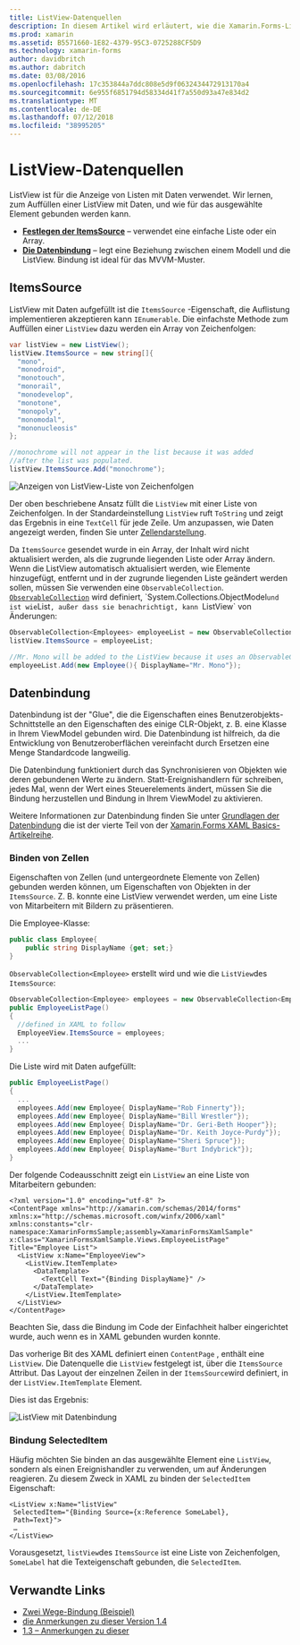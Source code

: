 ```yaml
---
title: ListView-Datenquellen
description: In diesem Artikel wird erläutert, wie die Xamarin.Forms-ListView mit Daten aufgefüllt und wie Sie die Datenbindung mit einer ListView verwenden.
ms.prod: xamarin
ms.assetid: B5571660-1E82-4379-95C3-0725288CF5D9
ms.technology: xamarin-forms
author: davidbritch
ms.author: dabritch
ms.date: 03/08/2016
ms.openlocfilehash: 17c353844a7ddc808e5d9f0632434472913170a4
ms.sourcegitcommit: 6e955f6851794d58334d41f7a550d93a47e834d2
ms.translationtype: MT
ms.contentlocale: de-DE
ms.lasthandoff: 07/12/2018
ms.locfileid: "38995205"
---
```

# <a name="listview-data-sources"></a>ListView-Datenquellen

ListView ist für die Anzeige von Listen mit Daten verwendet. Wir lernen, zum Auffüllen einer ListView mit Daten, und wie für das ausgewählte Element gebunden werden kann.

- **[Festlegen der ItemsSource](#ItemsSource)**  &ndash; verwendet eine einfache Liste oder ein Array.
- **[Die Datenbindung](#Data_Binding)**  &ndash; legt eine Beziehung zwischen einem Modell und die ListView. Bindung ist ideal für das MVVM-Muster.

## <a name="itemssource"></a>ItemsSource
ListView mit Daten aufgefüllt ist die `ItemsSource` -Eigenschaft, die Auflistung implementieren akzeptieren kann `IEnumerable`. Die einfachste Methode zum Auffüllen einer `ListView` dazu werden ein Array von Zeichenfolgen:

```csharp
var listView = new ListView();
listView.ItemsSource = new string[]{
  "mono",
  "monodroid",
  "monotouch",
  "monorail",
  "monodevelop",
  "monotone",
  "monopoly",
  "monomodal",
  "mononucleosis"
};

//monochrome will not appear in the list because it was added
//after the list was populated.
listView.ItemsSource.Add("monochrome");
```

![](data-and-databinding-images/itemssource-simple.png "Anzeigen von ListView-Liste von Zeichenfolgen")

Der oben beschriebene Ansatz füllt die `ListView` mit einer Liste von Zeichenfolgen. In der Standardeinstellung `ListView` ruft `ToString` und zeigt das Ergebnis in eine `TextCell` für jede Zeile. Um anzupassen, wie Daten angezeigt werden, finden Sie unter [Zellendarstellung](~/xamarin-forms/user-interface/listview/customizing-cell-appearance.md).

Da `ItemsSource` gesendet wurde in ein Array, der Inhalt wird nicht aktualisiert werden, als die zugrunde liegenden Liste oder Array ändern. Wenn die ListView automatisch aktualisiert werden, wie Elemente hinzugefügt, entfernt und in der zugrunde liegenden Liste geändert werden sollen, müssen Sie verwenden eine `ObservableCollection`. [`ObservableCollection`](xref:System.Collections.ObjectModel.ObservableCollection`1) wird definiert, `System.Collections.ObjectModel` und ist wie `List`, außer dass sie benachrichtigt, kann `ListView` von Änderungen:

```csharp
ObservableCollection<Employees> employeeList = new ObservableCollection<Employess>();
listView.ItemsSource = employeeList;

//Mr. Mono will be added to the ListView because it uses an ObservableCollection
employeeList.Add(new Employee(){ DisplayName="Mr. Mono"});
```

<a name="Data_Binding" />

## <a name="data-binding"></a>Datenbindung
Datenbindung ist der "Glue", die die Eigenschaften eines Benutzerobjekts-Schnittstelle an den Eigenschaften des einige CLR-Objekt, z. B. eine Klasse in Ihrem ViewModel gebunden wird. Die Datenbindung ist hilfreich, da die Entwicklung von Benutzeroberflächen vereinfacht durch Ersetzen eine Menge Standardcode langweilig.

Die Datenbindung funktioniert durch das Synchronisieren von Objekten wie deren gebundenen Werte zu ändern. Statt-Ereignishandlern für schreiben, jedes Mal, wenn der Wert eines Steuerelements ändert, müssen Sie die Bindung herzustellen und Bindung in Ihrem ViewModel zu aktivieren.

Weitere Informationen zur Datenbindung finden Sie unter [Grundlagen der Datenbindung](~/xamarin-forms/xaml/xaml-basics/data-binding-basics.md) die ist der vierte Teil von der [Xamarin.Forms XAML Basics-Artikelreihe](~/xamarin-forms/xaml/xaml-basics/index.md).

### <a name="binding-cells"></a>Binden von Zellen
Eigenschaften von Zellen (und untergeordnete Elemente von Zellen) gebunden werden können, um Eigenschaften von Objekten in der `ItemsSource`. Z. B. konnte eine ListView verwendet werden, um eine Liste von Mitarbeitern mit Bildern zu präsentieren.

Die Employee-Klasse:

```csharp
public class Employee{
    public string DisplayName {get; set;}
}
```

`ObservableCollection<Employee>` erstellt wird und wie die `ListView`des `ItemsSource`:

```csharp
ObservableCollection<Employee> employees = new ObservableCollection<Employee>();
public EmployeeListPage()
{
  //defined in XAML to follow
  EmployeeView.ItemsSource = employees;
  ...
}
```

Die Liste wird mit Daten aufgefüllt:

```csharp
public EmployeeListPage()
{
  ...
  employees.Add(new Employee{ DisplayName="Rob Finnerty"});
  employees.Add(new Employee{ DisplayName="Bill Wrestler"});
  employees.Add(new Employee{ DisplayName="Dr. Geri-Beth Hooper"});
  employees.Add(new Employee{ DisplayName="Dr. Keith Joyce-Purdy"});
  employees.Add(new Employee{ DisplayName="Sheri Spruce"});
  employees.Add(new Employee{ DisplayName="Burt Indybrick"});
}
```

Der folgende Codeausschnitt zeigt ein `ListView` an eine Liste von Mitarbeitern gebunden:

```xaml
<?xml version="1.0" encoding="utf-8" ?>
<ContentPage xmlns="http://xamarin.com/schemas/2014/forms"
xmlns:x="http://schemas.microsoft.com/winfx/2006/xaml"
xmlns:constants="clr-namespace:XamarinFormsSample;assembly=XamarinFormsXamlSample"
x:Class="XamarinFormsXamlSample.Views.EmployeeListPage"
Title="Employee List">
  <ListView x:Name="EmployeeView">
    <ListView.ItemTemplate>
      <DataTemplate>
        <TextCell Text="{Binding DisplayName}" />
      </DataTemplate>
    </ListView.ItemTemplate>
  </ListView>
</ContentPage>
```

Beachten Sie, dass die Bindung im Code der Einfachheit halber eingerichtet wurde, auch wenn es in XAML gebunden wurden konnte.

Das vorherige Bit des XAML definiert einen `ContentPage` , enthält eine `ListView`. Die Datenquelle die `ListView` festgelegt ist, über die `ItemsSource` Attribut. Das Layout der einzelnen Zeilen in der `ItemsSource`wird definiert, in der `ListView.ItemTemplate` Element.

Dies ist das Ergebnis:

![](data-and-databinding-images/bound-data.png "ListView mit Datenbindung")

### <a name="binding-selecteditem"></a>Bindung SelectedItem

Häufig möchten Sie binden an das ausgewählte Element eine `ListView`, sondern als einen Ereignishandler zu verwenden, um auf Änderungen reagieren. Zu diesem Zweck in XAML zu binden der `SelectedItem` Eigenschaft:

```xaml
<ListView x:Name="listView"
 SelectedItem="{Binding Source={x:Reference SomeLabel},
 Path=Text}">
 …
</ListView>
```

Vorausgesetzt, `listView`des `ItemsSource` ist eine Liste von Zeichenfolgen, `SomeLabel` hat die Texteigenschaft gebunden, die `SelectedItem`.



## <a name="related-links"></a>Verwandte Links

- [Zwei Wege-Bindung (Beispiel)](https://developer.xamarin.com/samples/xamarin-forms/UserInterface/ListView/SwitchEntryTwoBinding)
- [die Anmerkungen zu dieser Version 1.4](http://forums.xamarin.com/discussion/35451/xamarin-forms-1-4-0-released/)
- [1.3 – Anmerkungen zu dieser](http://forums.xamarin.com/discussion/29934/xamarin-forms-1-3-0-released/)
